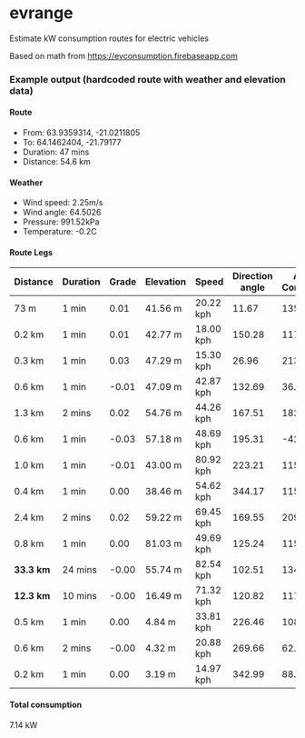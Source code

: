 # evrange
Estimate kW consumption routes for electric vehicles

Based on math from https://evconsumption.firebaseapp.com

### Example output (hardcoded route with weather and elevation data)

#### Route
- From: 63.9359314, -21.0211805
- To: 64.1462404, -21.79177
- Duration: 47 mins
- Distance: 54.6 km

#### Weather
- Wind speed: 2.25m/s
- Wind angle: 64.5026
- Pressure: 991.52kPa
- Temperature: -0.2C


#### Route Legs

| Distance | Duration | Grade | Elevation | Speed     | Direction angle | Average Consumption | Leg Consumption |
| -------- | -------- | ----- | --------- | --------- | --------------- | ------------------- | --------------- |
| 73 m     | 1 min    | 0.01  | 41.56 m   | 20.22 kph | 11.67           | 135.00 W/km         | 9.86 W          |
| 0.2 km   | 1 min    | 0.01  | 42.77 m   | 18.00 kph | 150.28          | 117.85 W/km         | 22.39 W         |
| 0.3 km   | 1 min    | 0.03  | 47.29 m   | 15.30 kph | 26.96           | 213.70 W/km         | 54.49 W         |
| 0.6 km   | 1 min    | -0.01 | 47.09 m   | 42.87 kph | 132.69          | 36.59 W/km          | 23.53 W         |
| 1.3 km   | 2 mins   | 0.02  | 54.76 m   | 44.26 kph | 167.51          | 182.20 W/km         | 235.22 W        |
| 0.6 km   | 1 min    | -0.03 | 57.18 m   | 48.69 kph | 195.31          | -42.41 W/km         | -24.09 W        |
| 1.0 km   | 1 min    | -0.01 | 43.00 m   | 80.92 kph | 223.21          | 115.14 W/km         | 113.88 W        |
| 0.4 km   | 1 min    | 0.00  | 38.46 m   | 54.62 kph | 344.17          | 115.86 W/km         | 50.98 W         |
| 2.4 km   | 2 mins   | 0.02  | 59.22 m   | 69.45 kph | 169.55          | 209.22 W/km         | 512.59 W        |
| 0.8 km   | 1 min    | 0.00  | 81.03 m   | 49.69 kph | 125.24          | 115.58 W/km         | 97.31 W         |
| **33.3 km**  | 24 mins  | -0.00 | 55.74 m   | 82.54 kph | 102.51          | 134.90 W/km         | 4497.27 W       |
| **12.3 km**  | 10 mins  | -0.00 | 16.49 m   | 71.32 kph | 120.82          | 117.17 W/km         | 1439.25 W       |
| 0.5 km   | 1 min    | 0.00  | 4.84 m    | 33.81 kph | 226.46          | 108.40 W/km         | 57.02 W         |
| 0.6 km   | 2 mins   | -0.00 | 4.32 m    | 20.88 kph | 269.66          | 62.69 W/km          | 34.54 W         |
| 0.2 km   | 1 min    | 0.00  | 3.19 m    | 14.97 kph | 342.99          | 88.58 W/km          | 16.21 W         |

#### Total consumption
7.14 kW
